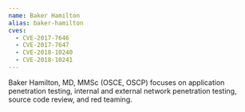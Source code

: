 ```yaml
---
name: Baker Hamilton
alias: baker-hamilton
cves:
  - CVE-2017-7646
  - CVE-2017-7647
  - CVE-2018-10240
  - CVE-2018-10241
---
```

Baker Hamilton, MD, MMSc (OSCE, OSCP) focuses on application penetration testing, internal and external network penetration testing, source code review, and red teaming.
